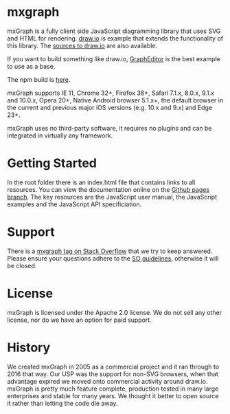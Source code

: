 mxgraph
=======

mxGraph is a fully client side JavaScript diagramming library that uses SVG and HTML for rendering. [draw.io](https://www.draw.io) is example that extends the functionality of this library. The [sources to draw.io](https://github.com/jgraph/draw.io) are also available.

If you want to build something like draw.io, [GraphEditor](https://jgraph.github.io/mxgraph/javascript/examples/grapheditor/www/index.html) is the best example to use as a base.

The npm build is [here](https://www.npmjs.com/package/mxgraph).

mxGraph supports IE 11, Chrome 32+, Firefox 38+, Safari 7.1.x, 8.0.x, 9.1.x and 10.0.x, Opera 20+, Native Android browser 5.1.x+, the default browser in the current and previous major iOS versions (e.g. 10.x and 9.x) and Edge 23+.

mxGraph uses no third-party software, it requires no plugins and can be integrated in virtually any framework.

Getting Started
===============

In the root folder there is an index.html file that contains links to all resources. You can view the documentation online on the [Github pages branch](https://jgraph.github.io/mxgraph/). The key resources are the JavaScript user manual, the JavaScript examples and the JavaScript API specificiation.

Support
=======

There is a [mxgraph tag on Stack Overflow](http://stackoverflow.com/questions/tagged/mxgraph) that we try to keep answered. Please ensure your questions adhere to the [SO guidelines](http://stackoverflow.com/help/on-topic), otherwise it will be closed.

License
=======

mxGraph is licensed under the Apache 2.0 license. We do not sell any other license, nor do we have an option for paid support.

History
=======

We created mxGraph in 2005 as a commercial project and it ran through to 2016 that way. Our USP was the support for non-SVG browsers, when that advantage expired we moved onto commercial activity around draw.io. mxGraph is pretty much feature complete, production tested in many large enterprises and stable for many years. We thought it better to open source it rather than letting the code die away.
